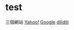 # test
三個網站
<a href="https://zh.wikipedia.org/wiki/Wikipedia:%E9%A6%96%E9%A1%B5">Yahoo!</a>
<a href="https://www.google.com.tw/">Google</a>
<a href="http://www.dilidili.com/">dilidili</a>
